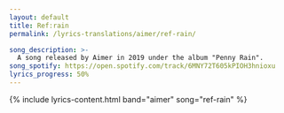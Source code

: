 ```yaml
---
layout: default
title: Ref:rain
permalink: /lyrics-translations/aimer/ref-rain/

song_description: >-
  A song released by Aimer in 2019 under the album "Penny Rain".
song_spotify: https://open.spotify.com/track/6MNY72T605kPIOH3hnioxu
lyrics_progress: 50%
---
```


{% include lyrics-content.html band="aimer" song="ref-rain" %}